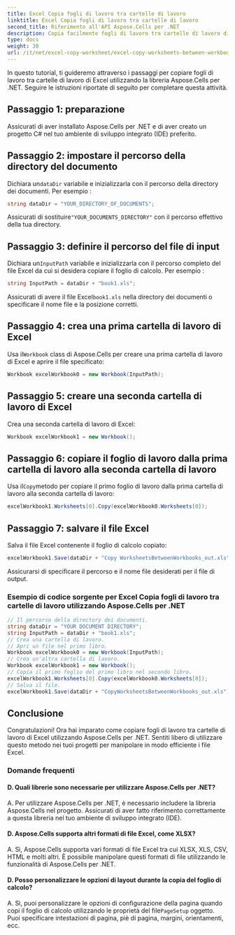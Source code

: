 ```yaml
---
title: Excel Copia fogli di lavoro tra cartelle di lavoro
linktitle: Excel Copia fogli di lavoro tra cartelle di lavoro
second_title: Riferimento all'API Aspose.Cells per .NET
description: Copia facilmente fogli di lavoro tra cartelle di lavoro di Excel utilizzando Aspose.Cells per .NET.
type: docs
weight: 30
url: /it/net/excel-copy-worksheet/excel-copy-worksheets-between-workbooks/
---
```

In questo tutorial, ti guideremo attraverso i passaggi per copiare fogli di lavoro tra cartelle di lavoro di Excel utilizzando la libreria Aspose.Cells per .NET. Seguire le istruzioni riportate di seguito per completare questa attività.

## Passaggio 1: preparazione

Assicurati di aver installato Aspose.Cells per .NET e di aver creato un progetto C# nel tuo ambiente di sviluppo integrato (IDE) preferito.

## Passaggio 2: impostare il percorso della directory del documento

 Dichiara un`dataDir` variabile e inizializzarla con il percorso della directory dei documenti. Per esempio :

```csharp
string dataDir = "YOUR_DIRECTORY_OF_DOCUMENTS";
```

 Assicurati di sostituire`"YOUR_DOCUMENTS_DIRECTORY"` con il percorso effettivo della tua directory.

## Passaggio 3: definire il percorso del file di input

 Dichiara un`InputPath` variabile e inizializzarla con il percorso completo del file Excel da cui si desidera copiare il foglio di calcolo. Per esempio :

```csharp
string InputPath = dataDir + "book1.xls";
```

 Assicurati di avere il file Excel`book1.xls` nella directory dei documenti o specificare il nome file e la posizione corretti.

## Passaggio 4: crea una prima cartella di lavoro di Excel

 Usa il`Workbook` class di Aspose.Cells per creare una prima cartella di lavoro di Excel e aprire il file specificato:

```csharp
Workbook excelWorkbook0 = new Workbook(InputPath);
```

## Passaggio 5: creare una seconda cartella di lavoro di Excel

Crea una seconda cartella di lavoro di Excel:

```csharp
Workbook excelWorkbook1 = new Workbook();
```

## Passaggio 6: copiare il foglio di lavoro dalla prima cartella di lavoro alla seconda cartella di lavoro

 Usa il`Copy`metodo per copiare il primo foglio di lavoro dalla prima cartella di lavoro alla seconda cartella di lavoro:

```csharp
excelWorkbook1.Worksheets[0].Copy(excelWorkbook0.Worksheets[0]);
```

## Passaggio 7: salvare il file Excel

Salva il file Excel contenente il foglio di calcolo copiato:

```csharp
excelWorkbook1.Save(dataDir + "Copy WorksheetsBetweenWorkbooks_out.xls");
```

Assicurarsi di specificare il percorso e il nome file desiderati per il file di output.

### Esempio di codice sorgente per Excel Copia fogli di lavoro tra cartelle di lavoro utilizzando Aspose.Cells per .NET 
```csharp
// Il percorso della directory dei documenti.
string dataDir = "YOUR DOCUMENT DIRECTORY";
string InputPath = dataDir + "book1.xls";
// Crea una cartella di lavoro.
// Apri un file nel primo libro.
Workbook excelWorkbook0 = new Workbook(InputPath);
// Crea un'altra cartella di lavoro.
Workbook excelWorkbook1 = new Workbook();
// Copia il primo foglio del primo libro nel secondo libro.
excelWorkbook1.Worksheets[0].Copy(excelWorkbook0.Worksheets[0]);
// Salva il file.
excelWorkbook1.Save(dataDir + "CopyWorksheetsBetweenWorkbooks_out.xls");
```

## Conclusione

Congratulazioni! Ora hai imparato come copiare fogli di lavoro tra cartelle di lavoro di Excel utilizzando Aspose.Cells per .NET. Sentiti libero di utilizzare questo metodo nei tuoi progetti per manipolare in modo efficiente i file Excel.

### Domande frequenti

#### D. Quali librerie sono necessarie per utilizzare Aspose.Cells per .NET?

A. Per utilizzare Aspose.Cells per .NET, è necessario includere la libreria Aspose.Cells nel progetto. Assicurati di aver fatto riferimento correttamente a questa libreria nel tuo ambiente di sviluppo integrato (IDE).

#### D. Aspose.Cells supporta altri formati di file Excel, come XLSX?

A. Sì, Aspose.Cells supporta vari formati di file Excel tra cui XLSX, XLS, CSV, HTML e molti altri. È possibile manipolare questi formati di file utilizzando le funzionalità di Aspose.Cells per .NET.

#### D. Posso personalizzare le opzioni di layout durante la copia del foglio di calcolo?

A.  Sì, puoi personalizzare le opzioni di configurazione della pagina quando copi il foglio di calcolo utilizzando le proprietà del file`PageSetup` oggetto. Puoi specificare intestazioni di pagina, piè di pagina, margini, orientamenti, ecc.